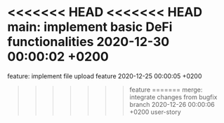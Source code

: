 <<<<<<< HEAD
<<<<<<< HEAD
main: implement basic DeFi functionalities 2020-12-30 00:00:02 +0200
=======
feature: implement file upload feature 2020-12-25 00:00:05 +0200
>>>>>>> feature
=======
merge: integrate changes from bugfix branch 2020-12-26 00:00:06 +0200
>>>>>>> user-story

